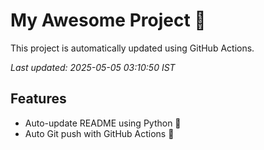 # My Awesome Project 🚀

This project is automatically updated using GitHub Actions.

_Last updated: 2025-05-05 03:10:50 IST_

## Features
- Auto-update README using Python 🐍
- Auto Git push with GitHub Actions 🤖
